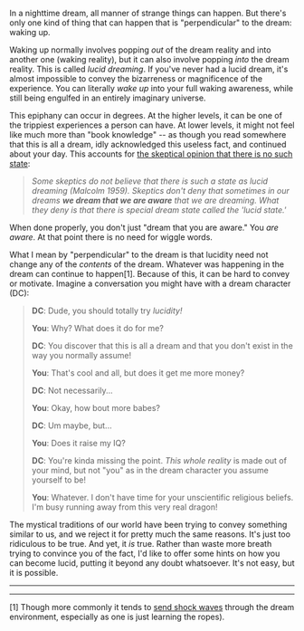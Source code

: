 
In a nighttime dream, all manner of strange things can happen. But there's only
one kind of thing that can happen that is "perpendicular" to the dream: waking
up.

Waking up normally involves popping *out* of the dream reality and into another
one (waking reality), but it can also involve popping *into* the dream reality.
This is called *lucid dreaming*. If you've never had a lucid dream, it's almost
impossible to convey the bizarreness or magnificence of the experience. You can 
literally *wake up* into your full waking awareness, while still being engulfed 
in an entirely imaginary universe.

This epiphany can occur in degrees. At the higher levels, it can be one of
the trippiest experiences a person can have. At lower levels, it might not feel
like much more than "book knowledge" -- as though you read somewhere that this
is all a dream, idly acknowledged this useless fact, and continued about your 
day. This accounts for [the skeptical opinion that there is no such state](http://skepdic.com/lucdream.html):

> *Some skeptics do not believe that there is such a state as lucid dreaming (Malcolm 1959). Skeptics don't deny that sometimes in our dreams **we dream that we are aware** that we are dreaming. What they deny is that there is special dream state called the 'lucid state.'*

When done properly, you don't just "dream that you are aware." You *are aware*.
At that point there is no need for wiggle words.

What I mean by "perpendicular" to the dream is that lucidity need not change
any of the *contents* of the dream. Whatever was happening in the dream can
continue to happen[1]. Because of this, it can be hard to convey or motivate.
Imagine a conversation you might have with a dream character (DC):

> **DC**: Dude, you should totally try *lucidity!*
>
> **You**: Why? What does it do for me?
>
> **DC**: You discover that this is all a dream and that you don't exist in
the way you normally assume!
>
> **You**: That's cool and all, but does it get me more money?
>
> **DC**: Not necessarily...
>
> **You**: Okay, how bout more babes?
>
> **DC**: Um maybe, but...
>
> **You**: Does it raise my IQ?
>
> **DC**: You're kinda missing the point. *This whole reality* is made out of
your mind, but not "you" as in the dream character you assume yourself to be!
>
> **You**: Whatever. I don't have time for your unscientific religious beliefs. 
I'm busy running away from this very real dragon!

The mystical traditions of our world have been trying to convey something
similar to us, and we reject it for pretty much the same reasons. It's just too
ridiculous to be true. And yet, it *is* true. Rather than waste more breath
trying to convince you of the fact, I'd like to offer some hints on how you can
become lucid, putting it beyond any doubt whatsoever. It's not easy, but it is
possible.

---



---


[1] Though more commonly it tends to [send shock waves](https://www.youtube.com/watch?v=_bsGUOVTA84&t=60s) 
through the dream environment, especially as one is just learning the ropes).


